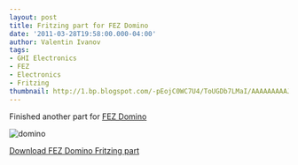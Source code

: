 ```yaml
---
layout: post
title: Fritzing part for FEZ Domino
date: '2011-03-28T19:58:00.000-04:00'
author: Valentin Ivanov
tags:
- GHI Electronics
- FEZ
- Electronics
- Fritzing
thumbnail: http://1.bp.blogspot.com/-pEojC0WC7U4/ToUGDb7LMaI/AAAAAAAAAJ4/yk4B3Y-0yAk/s72-c/Fritzing_domino.png
---
```

Finished another part for [FEZ Domino](https://www.ghielectronics.com/catalog/product/133)

![domino](https://1.bp.blogspot.com/-pEojC0WC7U4/ToUGDb7LMaI/AAAAAAAAAJ4/yk4B3Y-0yAk/s1600/Fritzing_domino.png)

[Download FEZ Domino Fritzing part](https://wiki.tinyclr.com/images/e/e0/Fritzing_FEZ_Domino.zip)